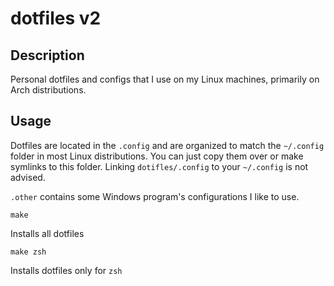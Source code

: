 # dotfiles v2

## Description

Personal dotfiles and configs that I use on my Linux machines, primarily on Arch distributions.


## Usage

Dotfiles are located in the `.config` and are organized to match the `~/.config` folder in most Linux distributions. You can just copy them over or make symlinks to this folder. Linking `dotifles/.config` to your `~/.config` is not advised.

`.other` contains some Windows program's configurations I like to use.

`make`

Installs all dotfiles

`make zsh`

Installs dotfiles only for `zsh`
